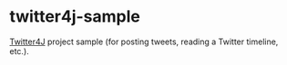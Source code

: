 twitter4j-sample
============

[Twitter4J](http://twitter4j.org/) project sample (for posting tweets, reading a Twitter timeline, etc.).

